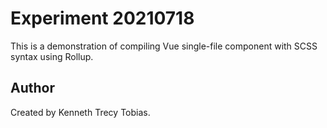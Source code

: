 # Experiment 20210718
This is a demonstration of compiling Vue single-file component with SCSS syntax using Rollup.

## Author
Created by Kenneth Trecy Tobias.
